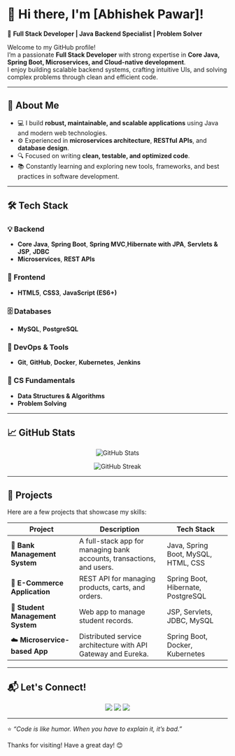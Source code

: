 # 👋 Hi there, I'm [Abhishek Pawar]!

🚀 **Full Stack Developer | Java Backend Specialist | Problem Solver**

Welcome to my GitHub profile!  
I’m a passionate **Full Stack Developer** with strong expertise in **Core Java, Spring Boot, Microservices, and Cloud-native development**.  
I enjoy building scalable backend systems, crafting intuitive UIs, and solving complex problems through clean and efficient code.

---

## 🧠 About Me

- 💻 I build **robust, maintainable, and scalable applications** using Java and modern web technologies.  
- ⚙️ Experienced in **microservices architecture**, **RESTful APIs**, and **database design**.  
- 🔍 Focused on writing **clean, testable, and optimized code**.  
- 📚 Constantly learning and exploring new tools, frameworks, and best practices in software development.  

---

## 🛠️ Tech Stack

### 💡 Backend
- **Core Java**, **Spring Boot**, **Spring MVC**,**Hibernate with JPA**, **Servlets & JSP**, **JDBC**
- **Microservices**, **REST APIs**

### 🎨 Frontend
- **HTML5**, **CSS3**, **JavaScript (ES6+)**

### 🗄️ Databases
- **MySQL**, **PostgreSQL**

### 🧰 DevOps & Tools
- **Git**, **GitHub**, **Docker**, **Kubernetes**, **Jenkins**

### 🧩 CS Fundamentals
- **Data Structures & Algorithms**
- **Problem Solving**

---

## 📈 GitHub Stats

<p align="center">
  <img src="https://github-readme-stats.vercel.app/api?username=codewithabhipawar&show_icons=true&theme=tokyonight" alt="GitHub Stats" />
</p>

<p align="center">
  <img src="https://github-readme-streak-stats.herokuapp.com?user=codewithabhipawar&theme=tokyonight&hide_border=true" alt="GitHub Streak" />
</p>

---

## 🧩 Projects

Here are a few projects that showcase my skills:

| Project | Description | Tech Stack |
|----------|--------------|------------|
| 🏦 **Bank Management System** | A full-stack app for managing bank accounts, transactions, and users. | Java, Spring Boot, MySQL, HTML, CSS |
| 🛒 **E-Commerce Application** | REST API for managing products, carts, and orders. | Spring Boot, Hibernate, PostgreSQL |
| 📘 **Student Management System** | Web app to manage student records. | JSP, Servlets, JDBC, MySQL |
| ☁️ **Microservice-based App** | Distributed service architecture with API Gateway and Eureka. | Spring Boot, Docker, Kubernetes |

---

## 📬 Let's Connect!

<p align="center">
  <a href="mailto:ap7218362896@gmail.com"><img src="https://img.shields.io/badge/Email-D14836?style=for-the-badge&logo=gmail&logoColor=white"/></a>
  <a href="https://www.linkedin.com/in/abhishek-pawar-54a169256/"><img src="https://img.shields.io/badge/LinkedIn-0077B5?style=for-the-badge&logo=linkedin&logoColor=white"/></a>
  <a href="https://github.com/codewithabhipawar"><img src="https://img.shields.io/badge/GitHub-100000?style=for-the-badge&logo=github&logoColor=white"/></a>
</p>

---

⭐️ *“Code is like humor. When you have to explain it, it’s bad.”*  

Thanks for visiting! Have a great day! 😊
